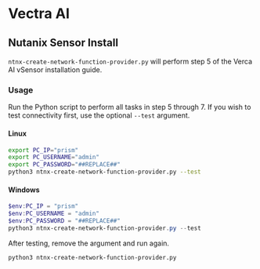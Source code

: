 # Vectra AI
## Nutanix Sensor Install

`ntnx-create-network-function-provider.py` will perform step 5 of the Verca AI vSensor installation guide.

### Usage
Run the Python script to perform all tasks in step 5 through 7. If you wish to test connectivity first, use the optional `--test` argument.

#### Linux
```bash
export PC_IP="prism"
export PC_USERNAME="admin"
export PC_PASSWORD="##REPLACE##"
python3 ntnx-create-network-function-provider.py --test
```

#### Windows
```powershell
$env:PC_IP = "prism"
$env:PC_USERNAME = "admin"
$env:PC_PASSWORD = "##REPLACE##"
python3 ntnx-create-network-function-provider.py --test
```

After testing, remove the argument and run again.
```console
python3 ntnx-create-network-function-provider.py
```
